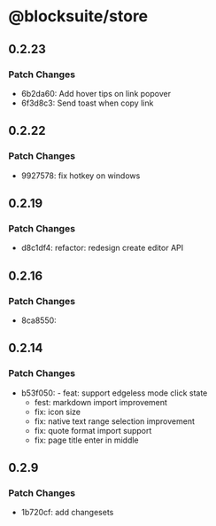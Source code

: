 # @blocksuite/store

## 0.2.23

### Patch Changes

- 6b2da60: Add hover tips on link popover
- 6f3d8c3: Send toast when copy link

## 0.2.22

### Patch Changes

- 9927578: fix hotkey on windows

## 0.2.19

### Patch Changes

- d8c1df4: refactor: redesign create editor API

## 0.2.16

### Patch Changes

- 8ca8550:

## 0.2.14

### Patch Changes

- b53f050: - feat: support edgeless mode click state
  - fest: markdown import improvement
  - fix: icon size
  - fix: native text range selection improvement
  - fix: quote format import support
  - fix: page title enter in middle

## 0.2.9

### Patch Changes

- 1b720cf: add changesets
